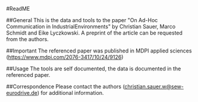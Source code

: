 #ReadME

##General
This is the data and tools to the paper "On Ad-Hoc Communication in IndustrialEnvironments" by Christian Sauer, Marco Schmidt and Eike Lyczkowski. A preprint of the article can be requested from the authors.

##Important
The referenced paper was published in MDPI applied sciences (https://www.mdpi.com/2076-3417/10/24/9126)

##Usage
The tools are self documented, the data is documented in the referenced paper.

##Correspondence
Please contact the authors (christian.sauer.w@sew-eurodrive.de) for additional information.
